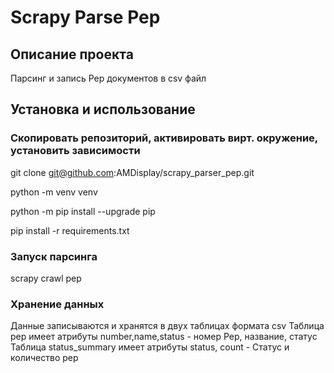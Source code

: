 # Scrapy Parse Pep

## Описание проекта

Парсинг и запись Pep документов в csv файл

## Установка и использование

### Скопировать репозиторий, активировать вирт. окружение, установить зависимости

git clone git@github.com:AMDisplay/scrapy_parser_pep.git

python -m venv venv

python -m pip install --upgrade pip

pip install -r requirements.txt

### Запуск парсинга

scrapy crawl pep

### Хранение данных

Данные записываются и хранятся в двух таблицах формата csv
Таблица pep имеет атрибуты number,name,status - номер Pep, название, статус
Таблица status_summary имеет атрибуты status, count - Статус и количество pep